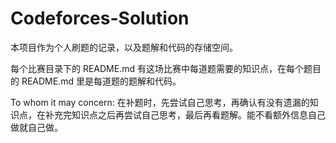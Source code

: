 # Codeforces-Solution

本项目作为个人刷题的记录，以及题解和代码的存储空间。

每个比赛目录下的 README.md 有这场比赛中每道题需要的知识点，在每个题目的 README.md 里是每道题的题解和代码。

To whom it may concern: 在补题时，先尝试自己思考，再确认有没有遗漏的知识点，在补充完知识点之后再尝试自己思考，最后再看题解。能不看额外信息自己做就自己做。